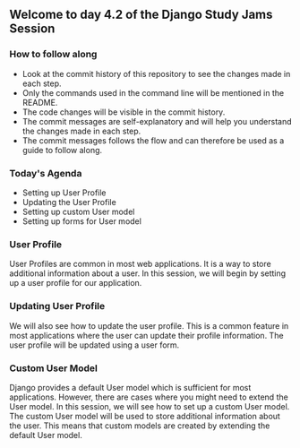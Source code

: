 ## Welcome to day 4.2 of the Django Study Jams Session

### How to follow along
- Look at the commit history of this repository to see the changes made in each step. 
- Only the commands used in the command line will be mentioned in the README.
- The code changes will be visible in the commit history.
- The commit messages are self-explanatory and will help you understand the changes made in each step.
- The commit messages follows the flow and can therefore be used as a guide to follow along.

### Today's Agenda
- Setting up User Profile
- Updating the User Profile
- Setting up custom User model
- Setting up forms for User model

### User Profile
User Profiles are common in most web applications. It is a way to store additional information about a user. In this session, we will begin by setting up a user profile for our application.

### Updating User Profile
We will also see how to update the user profile. This is a common feature in most applications where the user can update their profile information. The user profile will be updated using a user form.

### Custom User Model
Django provides a default User model which is sufficient for most applications. However, there are cases where you might need to extend the User model. In this session, we will see how to set up a custom User model. The custom User model will be used to store additional information about the user. This means that custom models are created by extending the default User model.